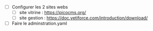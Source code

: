 - [ ] Configurer les 2 sites webs
    - [ ] site vitrine : https://picocms.org/
    - [ ] site gestion : https://doc.yetiforce.com/introduction/download/
- [ ] Faire le adminstration.yaml